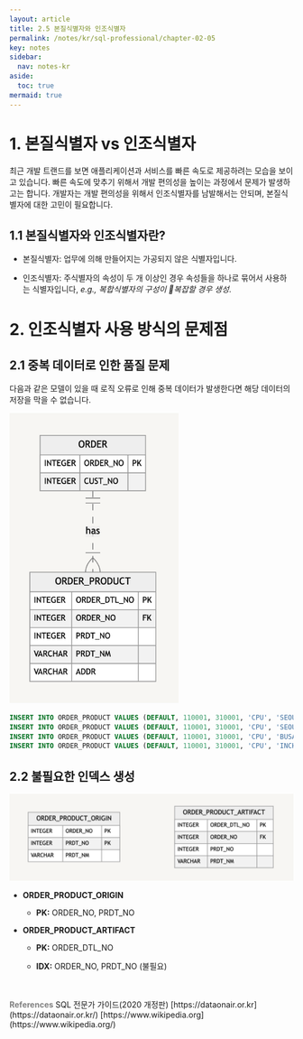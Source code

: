 ```yaml
---
layout: article
title: 2.5 본질식별자와 인조식별자
permalink: /notes/kr/sql-professional/chapter-02-05
key: notes
sidebar:
  nav: notes-kr
aside:
  toc: true
mermaid: true
---
```


# 1. 본질식별자 vs 인조식별자

최근 개발 트랜드를 보면 애플리케이션과 서비스를 빠른 속도로 제공하려는 모습을 보이고 있습니다. 빠른 속도에 맞추기 위해서 개발 편의성을 높이는 과정에서 문제가 발생하고는 합니다. 개발자는 개발 편의성을 위해서 인조식별자를 남발해서는 안되며, 본질식별자에 대한 고민이 필요합니다.

## 1.1 본질식별자와 인조식별자란?

- 본질식별자: 업무에 의해 만들어지는 가공되지 않은 식별자입니다.

- 인조식별자: 주식별자의 속성이 두 개 이상인 경우 속성들을 하나로 묶어서 사용하는 식별자입니다, *e.g., 복합식별자의 구성이 🤔복잡할 경우 생성*.

# 2. 인조식별자 사용 방식의 문제점
## 2.1 중복 데이터로 인한 품질 문제

다음과 같은 모델이 있을 때 로직 오류로 인해 중복 데이터가 발생한다면 해당 데이터의 저장을 막을 수 없습니다.

<img src="/notes/assets/sqlp-duplicate-data.png" width="300px;" alt="중복 데이터 발생 가능">

```sql
INSERT INTO ORDER_PRODUCT VALUES (DEFAULT, 110001, 310001, 'CPU', 'SEOUL');
INSERT INTO ORDER_PRODUCT VALUES (DEFAULT, 110001, 310001, 'CPU', 'SEOUL'); -- 중복데이능
INSERT INTO ORDER_PRODUCT VALUES (DEFAULT, 110001, 310001, 'CPU', 'BUSAN');
INSERT INTO ORDER_PRODUCT VALUES (DEFAULT, 110001, 310001, 'CPU', 'INCHEON');
```

## 2.2 불필요한 인덱스 생성

<img src="/notes/assets/sqlp-unnecessary-index.png" width="700px;" alt="불필요한 인덱스 발생">

- **ORDER_PRODUCT_ORIGIN**

    - **PK:** ORDER_NO, PRDT_NO

- **ORDER_PRODUCT_ARTIFACT**

    - **PK:** ORDER_DTL_NO

    - **IDX:** ORDER_NO, PRDT_NO (불필요)

<br>
<br>
<span style="color: grey; font-weight: 700;">References</span>   
SQL 전문가 가이드(2020 개정판)   
[https://dataonair.or.kr](https://dataonair.or.kr/)   
[https://www.wikipedia.org](https://www.wikipedia.org/)